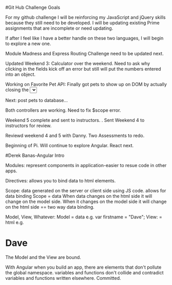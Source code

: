 #Git Hub Challenge Goals

For my github challenge I will be reinforcing my JavaScript and jQuery skills because they still need to be developed. I will be updating existing Prime assignments that are incomplete or need updating. 

If after I feel like I have a better handle on these two languages, I will begin to explore a new one.

Module Madness and Express Routing Challenge need to be updated next. 

Updated Weekend 3: Calculator over the weekend. Need to ask why clicking in the fields kick off an error but still will put the numbers entered into an object. 

Working on Favorite Pet API: Finally got pets to show up on DOM by actually closing the <select tag>

Next: post pets to database...

Both controllers are working. Need to fix $scope error. 

Weekend 5 complete and sent to instructors. . Sent Weekend 4 to instructors for review. 

Reviewd weekend 4 and 5 with Danny. Two Assessments to redo. 

Beginning of Pi. Will continue to explore Angular. React next. 

#Derek Banas-Angular Intro

Modules: represent components in application-easier to resue code in other apps. 

Directives: allows you to bind data to html elements. 

Scope: data generated on the server or client side using JS code. allows for data binding Scope = data
  When data changes on the html side it will change on the model side. When it changes on the model side
  it will change on the html side == two way data binding. 


Model, View, Whatever: 
Model = data e.g. var firstname = "Dave";
View: = html e.g. <h1>Dave</h1>

The Model and the View are bound. 

With Angular when you build an app, there are elements that don't pollute the global namespace. 
    variables and functions don't collide and contradict variables and functions written elsewhere. 
    Committed. 
    
